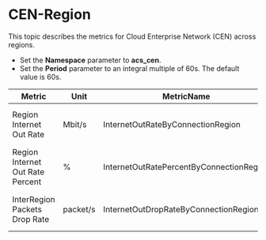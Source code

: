 # CEN-Region

This topic describes the metrics for Cloud Enterprise Network \(CEN\) across regions.

-   Set the **Namespace** parameter to **acs\_cen**.
-   Set the **Period** parameter to an integral multiple of 60s. The default value is 60s.

|Metric|Unit|MetricName|Dimensions|Statistics|
|------|----|----------|----------|----------|
|Region Internet Out Rate|Mbit/s|InternetOutRateByConnectionRegion|userId, cenId, geographicSpanId, localRegionId, and oppositeRegionId|Value|
|Region Internet Out Rate Percent|%|InternetOutRatePercentByConnectionRegion|userId, cenId, geographicSpanId, localRegionId, and oppositeRegionId|Value|
|InterRegion Packets Drop Rate|packet/s|InternetOutDropRateByConnectionRegion|userId, cenId, geographicSpanId, localRegionId, and oppositeRegionId|Average, Maximum, and Minimum|

